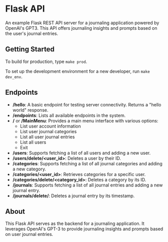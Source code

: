 # Flask API
An example Flask REST API server for a journaling application powered by OpenAI's GPT3. This API offers journaling insights and prompts based on the user's journal entries.

## Getting Started
To build for production, type `make prod`.

To set up the development environment for a new developer, run `make dev_env`.

## Endpoints
- **/hello**: A basic endpoint for testing server connectivity. Returns a "hello world" response.
- **/endpoints**: Lists all available endpoints in the system.
- **/** or **/MainMenu**: Provides a main menu interface with various options:
  - List user account information
  - List user journal categories
  - List all user journal entries
  - List all users
  - Exit
- **/users**: Supports fetching a list of all users and adding a new user.
- **/users/delete/<user_id>**: Deletes a user by their ID.
- **/categories**: Supports fetching a list of all journal categories and adding a new category.
- **/categories/<user_id>**: Retrieves categories for a specific user.
- **/categories/delete/<category_id>**: Deletes a category by its ID.
- **/journals**: Supports fetching a list of all journal entries and adding a new journal entry.
- **/journals/delete/<timestamp>**: Deletes a journal entry by its timestamp.

## About
This Flask API serves as the backend for a journaling application. It leverages OpenAI's GPT-3 to provide journaling insights and prompts based on user journal entries.
